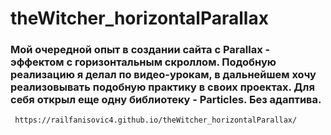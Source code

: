 # theWitcher_horizontalParallax
### Мой очередной опыт в создании сайта с Parallax - эффектом с горизонтальным скроллом. Подобную реализацию я делал по видео-урокам, в дальнейшем хочу реализовывать подобную практику в своих проектах. Для себя открыл еще одну библиотеку - Particles. Без адаптива.
` https://railfanisovic4.github.io/theWitcher_horizontalParallax/`

